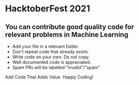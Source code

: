 # HacktoberFest 2021

You can contribute good quality code for relevant problems in Machine Learning
----------------------------

* Add your file in a relevant folder.
* Don't repeat code that already exists.
* Write code on your own. Do not copy.
* Well documented code is appreciated.
* Spam PRs will be labelled "invalid"/"spam"

Add Code That Adds Value. Happy Coding!
